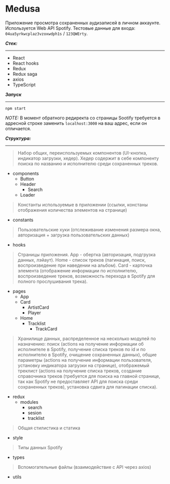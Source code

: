 Medusa 
===

Приложение просмотра сохраненных аудизаписей в личном аккаунте. Используется Web API Spotify. Тестовые данные для входа: `04ua5yrkwcplaz3vzoxwdph1s` / `123QWErty`.

***Стек:***

---
- React
- React hooks
- Redux
- Redux saga
- axios
- TypeScript

***Запуск***

---
`npm start`

*NOTE:* В момент обратного редиректа со страницы  Sootify требуется в адресной строке заменить `localhost:3000` на ваш адрес, если он отличается.

***Структура:***

---
> Набор общих, переиспользуемых компонентов (UI-кнопка, индикатор загрузки, хедер). Хедер содержит в себе компоненту поиска по названию и исполнителю среди сохраненных треков. 

- components
    - Button
    - Header
        - Search
    - Loader

> Константы используемые в приложении (ссылки, констаны отображения количества элементов на странице)
- constants

> Пользовательские хуки (отслеживание изменения размера окна, авторизация + загрузка пользовательских данных)
- hooks

> Страницы приложения. App - обертка (авторизация, подгрузка данных, лэйаут). Home - список треков (пагинация, поиск, воспроизведение при наведении на альбом). Card - карточка элемента (отображение информации по исполнителю, воспроизведение треков, возможность перехода в Spotify для полного прослушивания трека).
- pages
    - App
    - Card
        - ArtistCard
        - Player
    - Home
        - Tracklist
            - TrackCard
> Хранилище данных, распределенное на несколько модулей по назначению: поиск (actions на получение информации об исполнителе в Spotify, получение списка треков по id и по исполнителю в Spotify, очищение сохраненных данных), общие параметры (actions на получение информации пользователя, установку индикатора загрузки на странице), отображемый треклист (actions на получение списка треков, создание справочника треков (требуется для поиска на главной странице, так как Spotify не предоставляет API для поиска среди сохраненных треков), установка сдвига для пагинации списка). 
- redux
    - modules
        - search
        - sesion
        - tracklist
> Общая стилистика и статика
- style
> Типы данных Spotify
- types
> Вспомогательные файлы (взаимодействие с API через axios)
- utils
